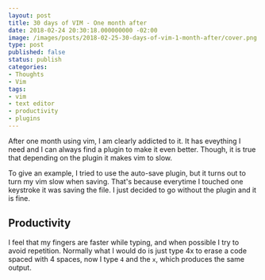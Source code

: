 ```yaml
---
layout: post
title: 30 days of VIM - One month after
date: 2018-02-24 20:30:18.000000000 -02:00
image: /images/posts/2018-02-25-30-days-of-vim-1-month-after/cover.png
type: post
published: false
status: publish
categories:
- Thoughts
- Vim
tags:
- vim
- text editor
- productivity
- plugins
---
```


After one month using vim, I am clearly addicted to it. It has eveything I need and I can always find
a plugin to make it even better. Though, it is true that depending on the plugin it makes vim to slow.

To give an example, I tried to use the auto-save plugin, but it turns out to turn my vim slow when saving.
That's because everytime I touched one keystroke it was saving the file. I just decided to go without the
plugin and it is fine.

## Productivity

I feel that my fingers are faster while typing, and when possible I try to avoid repetition. Normally
what I would do is just type 4x to erase a code spaced with 4 spaces, now I type `4` and the `x`, which
produces the same output.

